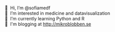 👋&nbsp;&nbsp;Hi, I’m @sofiamedf <br>
👀&nbsp;&nbsp;I’m interested in medicine and datavisualization <br>
🌱&nbsp;&nbsp;I’m currently learning Python and R <br>
🦠&nbsp;&nbsp;I'm blogging at http://mikroblobben.se <br>

<!---
sofiamedf/sofiamedf is a ✨ special ✨ repository because its `README.md` (this file) appears on your GitHub profile.
You can click the Preview link to take a look at your changes.
--->
